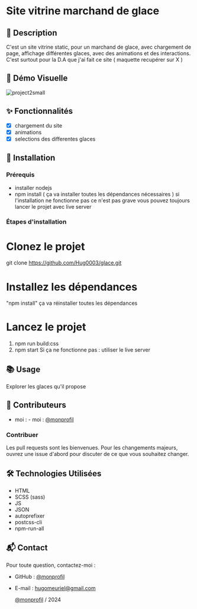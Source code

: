 # Site vitrine marchand de glace

## 📄 Description
C'est un site vitrine static, pour un marchand de glace, avec chargement de page, affichage différentes glaces, avec des animations et des interactions.
C'est surtout pour la D.A que j'ai fait ce site ( maquette recupérer sur X )

## 🎥 Démo Visuelle
![project2small](https://github.com/user-attachments/assets/26dd10ae-f9d1-4fdb-a4bb-38fabb7e7bf4)

## ✨ Fonctionnalités
- [x] chargement du site
- [x] animations
- [x] selections des differentes glaces

## 🚀 Installation
### Prérequis
- installer nodejs
- npm install ( ça va installer toutes les dépendances nécessaires ) si l'installation ne fonctionne pas ce n'est pas grave vous pouvez toujours lancer le projet avec live server

### Étapes d'installation
# Clonez le projet
git clone https://github.com/Hug0003/glace.git

# Installez les dépendances
"npm install"
ça va réinstaller toutes les dépendances

# Lancez le projet
1. npm run build:css
2. npm start
   Si ça ne fonctionne pas : utiliser le live server

## 📚 Usage
Explorer les glaces qu'il propose

## 👥 Contributeurs

- moi : - moi : [@monprofil](https://github.com/Hug0003)  

### Contribuer
Les pull requests sont les bienvenues. Pour les changements majeurs, ouvrez une issue d'abord pour discuter de ce que vous souhaitez changer.  


## 🛠️ Technologies Utilisées

- HTML 
- SCSS (sass)
- JS
- JSON
- autoprefixer
- postcss-cli
- npm-run-all

## 📬 Contact
Pour toute question, contactez-moi :  
- GitHub : [@monprofil](https://github.com/Hug0003)  
- E-mail : hugomeuriel@gmail.com


  [@monprofil](https://github.com/Hug0003) / 2024

